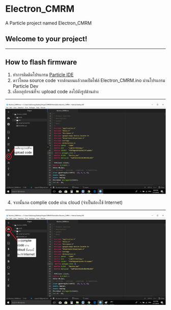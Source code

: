 # Electron_CMRM

A Particle project named Electron_CMRM

## Welcome to your project!
<hr>

## How to flash firmware
1. ทำการติดติดโปรแกรม [Particle IDE](https://docs.particle.io/guide/tools-and-features/dev/)
2. ดาว์โหลด source code จากด้านบนแล้วกดเปิดไฟล์ Electron_CMRM.ino ผ่านโปรแกรม Particle Dev
3. เลือกอุปกรณ์ที่จะ upload code ลงไปดังรูปด้านล่าง

<hr>

![](https://raw.githubusercontent.com/supavit13/Electron_CMRM/master/img/how2select.png)

4. จากนั้นกด complie code ผ่าน cloud (จำเป็นต้องใช้ Internet)
<hr>

![](https://raw.githubusercontent.com/supavit13/Electron_CMRM/master/img/how2complie.png)

